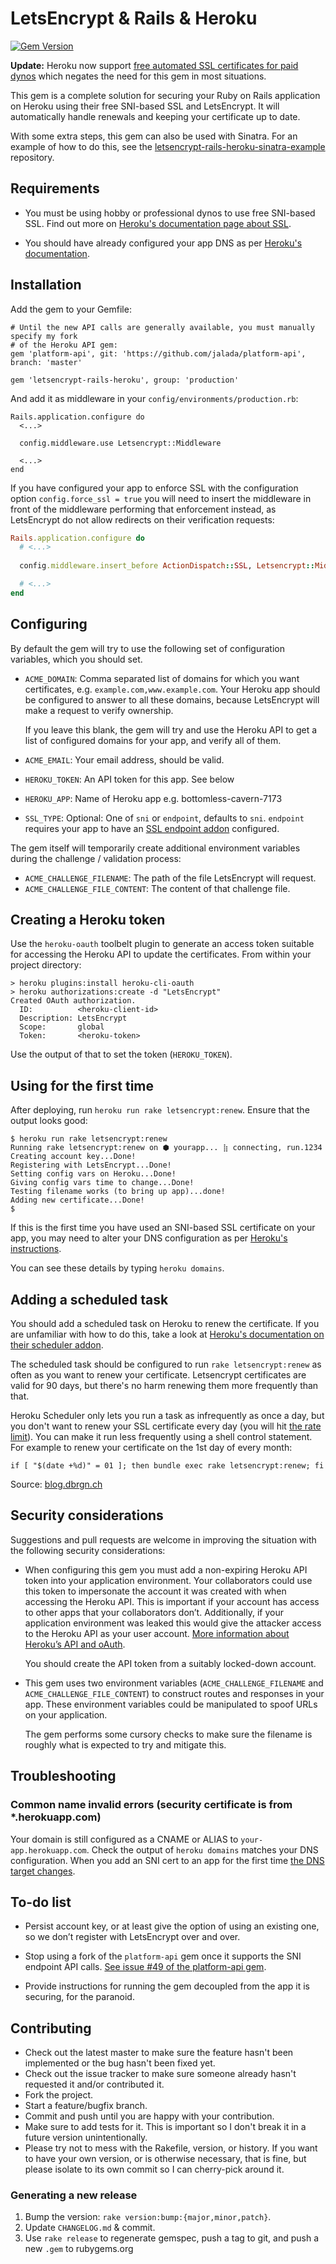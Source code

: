 # LetsEncrypt & Rails & Heroku

[![Gem Version](https://badge.fury.io/rb/letsencrypt-rails-heroku.svg)](https://badge.fury.io/rb/letsencrypt-rails-heroku)

**Update:** Heroku now support
[free automated SSL certificates for paid dynos](https://blog.heroku.com/announcing-automated-certificate-management)
which negates the need for this gem in most situations.

This gem is a complete solution for securing your Ruby on Rails application
on Heroku using their free SNI-based SSL and LetsEncrypt. It will automatically
handle renewals and keeping your certificate up to date.

With some extra steps, this gem can also be used with Sinatra. For an example
of how to do this, see the
[letsencrypt-rails-heroku-sinatra-example](https://github.com/pixielabs/letsencrypt-rails-heroku-sinatra-example)
repository.


## Requirements

 - You must be using hobby or professional dynos to use free SNI-based SSL. Find out more on [Heroku's documentation page about SSL](https://devcenter.heroku.com/articles/ssl).

 - You should have already configured your app DNS as per [Heroku's
   documentation](https://devcenter.heroku.com/articles/custom-domains).

## Installation

Add the gem to your Gemfile:

```
# Until the new API calls are generally available, you must manually specify my fork
# of the Heroku API gem:
gem 'platform-api', git: 'https://github.com/jalada/platform-api', branch: 'master'

gem 'letsencrypt-rails-heroku', group: 'production'
```

And add it as middleware in your `config/environments/production.rb`:

```
Rails.application.configure do
  <...>

  config.middleware.use Letsencrypt::Middleware

  <...>
end
```

If you have configured your app to enforce SSL with the configuration option
`config.force_ssl = true` you will need to insert the middleware in front of
the middleware performing that enforcement instead, as LetsEncrypt do not allow
redirects on their verification requests:

```ruby
Rails.application.configure do
  # <...>
  
  config.middleware.insert_before ActionDispatch::SSL, Letsencrypt::Middleware

  # <...>
end
```

## Configuring

By default the gem will try to use the following set of configuration variables,
which you should set.

 * `ACME_DOMAIN`: Comma separated list of domains for which you want
   certificates, e.g. `example.com,www.example.com`. Your Heroku app should be
   configured to answer to all these domains, because LetsEncrypt will make a
   request to verify ownership.

   If you leave this blank, the gem will try and use the Heroku API to get a 
   list of configured domains for your app, and verify all of them.
 * `ACME_EMAIL`: Your email address, should be valid.
 * `HEROKU_TOKEN`: An API token for this app. See below
 * `HEROKU_APP`: Name of Heroku app e.g. bottomless-cavern-7173
 * `SSL_TYPE`: Optional: One of `sni` or `endpoint`, defaults to `sni`.
   `endpoint` requires your app to have an
   [SSL endpoint addon](https://elements.heroku.com/addons/ssl) configured.

The gem itself will temporarily create additional environment variables during
the challenge / validation process:

 * `ACME_CHALLENGE_FILENAME`: The path of the file LetsEncrypt will request.
 * `ACME_CHALLENGE_FILE_CONTENT`: The content of that challenge file.

## Creating a Heroku token

Use the `heroku-oauth` toolbelt plugin to generate an access token suitable
for accessing the Heroku API to update the certificates. From within your
project directory:

```
> heroku plugins:install heroku-cli-oauth
> heroku authorizations:create -d "LetsEncrypt"
Created OAuth authorization.
  ID:          <heroku-client-id>
  Description: LetsEncrypt
  Scope:       global
  Token:       <heroku-token>
```

Use the output of that to set the token (`HEROKU_TOKEN`).

## Using for the first time

After deploying, run `heroku run rake letsencrypt:renew`. Ensure that the
output looks good:

```
$ heroku run rake letsencrypt:renew
Running rake letsencrypt:renew on ⬢ yourapp... ⣷ connecting, run.1234
Creating account key...Done!
Registering with LetsEncrypt...Done!
Setting config vars on Heroku...Done!
Giving config vars time to change...Done!
Testing filename works (to bring up app)...done!
Adding new certificate...Done!
$ 
```

If this is the first time you have used an SNI-based SSL certificate on your
app, you may need to alter your DNS configuration as per
[Heroku's instructions](https://devcenter.heroku.com/articles/ssl-beta#change-your-dns-for-all-domains-on-your-app).

You can see these details by typing `heroku domains`.

## Adding a scheduled task

You should add a scheduled task on Heroku to renew the certificate. If you 
are unfamiliar with how to do this, take a look at [Heroku's documentation
on their scheduler addon](https://devcenter.heroku.com/articles/scheduler).

The scheduled task should be configured to run `rake letsencrypt:renew` as often
as you want to renew your certificate. Letsencrypt certificates are valid for
90 days, but there's no harm renewing them more frequently than that.

Heroku Scheduler only lets you run a task as infrequently as once a day, but
you don't want to renew your SSL certificate every day (you will hit
[the rate limit](https://letsencrypt.org/docs/rate-limits/)). You can make it
run less frequently using a shell control statement. For example to renew your
certificate on the 1st day of every month:

```
if [ "$(date +%d)" = 01 ]; then bundle exec rake letsencrypt:renew; fi
```

Source: [blog.dbrgn.ch](https://blog.dbrgn.ch/2013/10/4/heroku-schedule-weekly-monthly-tasks/)

## Security considerations

Suggestions and pull requests are welcome in improving the situation with the
following security considerations:

 - When configuring this gem you must add a non-expiring Heroku API token
   into your application environment. Your collaborators could use this
   token to impersonate the account it was created with when accessing
   the Heroku API. This is important if your account has access to other apps
   that your collaborators don’t. Additionally, if your application environment was
   leaked this would give the attacker access to the Heroku API as your user account. 
   [More information about Heroku’s API and oAuth](https://devcenter.heroku.com/articles/oauth#direct-authorization).

   You should create the API token from a suitably locked-down account.

 - This gem uses two environment variables (`ACME_CHALLENGE_FILENAME` and
   `ACME_CHALLENGE_FILE_CONTENT`) to construct routes and responses in your
   app. These environment variables could be manipulated to spoof URLs on your
   application.

   The gem performs some cursory checks to make sure the filename is roughly
   what is expected to try and mitigate this.
   
## Troubleshooting

### Common name invalid errors (security certificate is from *.herokuapp.com)

Your domain is still configured as a CNAME or ALIAS to `your-app.herokuapp.com`. Check the output of `heroku domains` matches your DNS configuration. When you add an SNI cert to an app for the first time [the DNS target changes](https://devcenter.heroku.com/articles/custom-domains#view-existing-domains).

## To-do list

- Persist account key, or at least give the option of using an existing one, so
  we don’t register with LetsEncrypt over and over.

- Stop using a fork of the `platform-api` gem once it supports the SNI endpoint
  API calls. [See issue #49 of the platform-api gem](https://github.com/heroku/platform-api/issues/49).

- Provide instructions for running the gem decoupled from the app it is 
  securing, for the paranoid.

## Contributing

- Check out the latest master to make sure the feature hasn't been implemented
  or the bug hasn't been fixed yet.
- Check out the issue tracker to make sure someone already hasn't requested it
  and/or contributed it.
- Fork the project.
- Start a feature/bugfix branch.
- Commit and push until you are happy with your contribution.
- Make sure to add tests for it. This is important so I don't break it in a
  future version unintentionally.
- Please try not to mess with the Rakefile, version, or history. If you want to
  have your own version, or is otherwise necessary, that is fine, but please
  isolate to its own commit so I can cherry-pick around it.
  
### Generating a new release

1. Bump the version: `rake version:bump:{major,minor,patch}`.
2. Update `CHANGELOG.md` & commit.
3. Use `rake release` to regenerate gemspec, push a tag to git, and push a new `.gem` to rubygems.org
